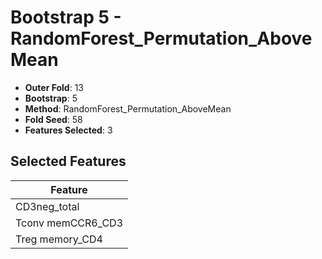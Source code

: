 # Bootstrap 5 - RandomForest_Permutation_AboveMean

- **Outer Fold**: 13
- **Bootstrap**: 5
- **Method**: RandomForest_Permutation_AboveMean
- **Fold Seed**: 58
- **Features Selected**: 3

## Selected Features

| Feature |
|---------|
| CD3neg_total |
| Tconv memCCR6_CD3 |
| Treg memory_CD4 |
